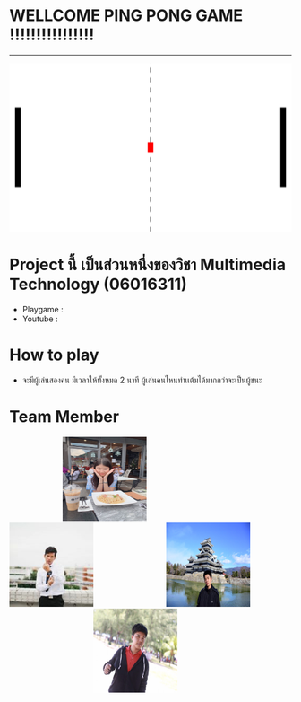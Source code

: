 
# WELLCOME PING PONG GAME !!!!!!!!!!!!!!!!
___________________________________________________________________
<img src="PICTURE/banner.jpg" width="1000px"  height="300"><br>

# Project นี้ เป็นส่วนหนึ่งของวิชา Multimedia Technology (06016311)</font>
  * Playgame :
  * Youtube  :
# How to play
  * จะมีผู้เล่นสองคน มีเวลาให้ทั้งหมด 2 นาที ผู้เล่นคนไหนทำเเต้มได้มากกว่าจะเป็นผู้ชนะ




# Team Member
&nbsp;&nbsp;&nbsp;&nbsp;&nbsp;&nbsp;&nbsp;&nbsp;&nbsp;&nbsp;&nbsp;&nbsp;&nbsp;&nbsp;&nbsp;&nbsp;&nbsp;&nbsp;&nbsp;&nbsp;&nbsp;&nbsp;&nbsp;&nbsp;<a href=""><img src="PICTURE/ploid.jpg" width="150px"  height="150"></a> &nbsp;&nbsp;&nbsp;&nbsp;&nbsp;&nbsp;&nbsp;&nbsp;&nbsp;&nbsp;&nbsp;&nbsp;&nbsp;&nbsp;&nbsp;&nbsp;&nbsp;&nbsp;&nbsp;&nbsp;&nbsp;&nbsp;&nbsp;&nbsp;&nbsp;&nbsp;&nbsp;&nbsp;&nbsp;&nbsp;&nbsp;&nbsp;<a href=""><img src="PICTURE/prame.jpg" width="150px"  height="150"></a> &nbsp;&nbsp;&nbsp;&nbsp;&nbsp;&nbsp;&nbsp;&nbsp;&nbsp;&nbsp;&nbsp;&nbsp;&nbsp;&nbsp;&nbsp;&nbsp;&nbsp;&nbsp;&nbsp;&nbsp;&nbsp;&nbsp;&nbsp;&nbsp;&nbsp;&nbsp;&nbsp;&nbsp;&nbsp;&nbsp;&nbsp;&nbsp;<a href=""><img src="PICTURE/toei.jpg" width="150px"  height="150"></a> &nbsp;&nbsp;&nbsp;&nbsp;&nbsp;&nbsp;&nbsp;&nbsp;&nbsp;&nbsp;&nbsp;&nbsp;&nbsp;&nbsp;&nbsp;&nbsp;&nbsp;&nbsp;&nbsp;&nbsp;&nbsp;&nbsp;&nbsp;&nbsp;&nbsp;&nbsp;&nbsp;&nbsp;&nbsp;&nbsp;&nbsp;&nbsp;&nbsp;&nbsp;&nbsp;&nbsp;&nbsp;&nbsp;<a href=""><img src="PICTURE/ter.jpg" width="150px"  height="150"></a>

